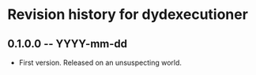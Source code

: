 # Revision history for dydexecutioner

## 0.1.0.0  -- YYYY-mm-dd

* First version. Released on an unsuspecting world.
